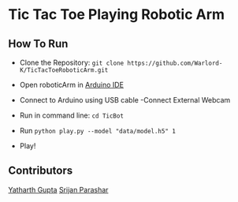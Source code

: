 # Tic Tac Toe Playing Robotic Arm

## How To Run

- Clone the Repository:  ``` git clone https://github.com/Warlord-K/TicTacToeRoboticArm.git ```

- Open roboticArm in [Arduino IDE](https://www.arduino.cc/en/software)
- Connect to Arduino using USB cable
-Connect External Webcam
- Run in command line: ```cd TicBot```

- Run ``` python play.py --model "data/model.h5" 1 ```
- Play!

## Contributors

[Yatharth Gupta](https://www.linkedin.com/in/yatharth-gupta-012177228/)
[Srijan Parashar](https://www.linkedin.com/in/srijan-parashar-8a46bb1a1/)
